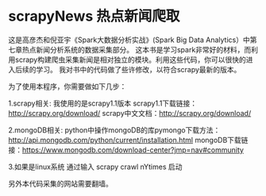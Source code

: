 # scrapyNews 热点新闻爬取
这是高彦杰和倪亚宇《Spark大数据分析实战》(Spark Big Data Analytics）中第七章热点新闻分析系统的数据采集部分。
这本书是学习spark非常好的材料，而利用scrapy构建爬虫采集新闻是相对独立的模块。利用这些代码，你可以很快的进入后续的学习。
我对书中的代码做了些许修改，以符合scrapy最新的版本。

为了使用本程序，你需要做如下几步：

1.scrapy相关:
我使用的是scrapy1.1版本
scrapy1.1下载链接：http://scrapy.org/download/
scrapy中文文档：http://scrapy.org/download/

2.mongoDB相关:
python中操作mongoDB的库pymongo下载方法：http://api.mongodb.com/python/current/installation.html
mongoDB下载链接：https://www.mongodb.com/download-center?jmp=nav#community

3.如果是linux系统 通过输入 scrapy crawl nYtimes 启动

另外本代码采集的网站需要翻墙。



